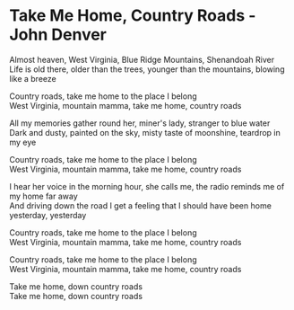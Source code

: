 # Take Me Home, Country Roads - John Denver

Almost heaven, West Virginia, Blue Ridge Mountains, Shenandoah River\
Life is old there, older than the trees, younger than the mountains, blowing like a breeze

Country roads, take me home to the place I belong\
West Virginia, mountain mamma, take me home, country roads

All my memories gather round her, miner's lady, stranger to blue water\
Dark and dusty, painted on the sky, misty taste of moonshine, teardrop in my eye

Country roads, take me home to the place I belong\
West Virginia, mountain mamma, take me home, country roads

I hear her voice in the morning hour, she calls me, the radio reminds me of my home far away\
And driving down the road I get a feeling that I should have been home yesterday, yesterday

Country roads, take me home to the place I belong\
West Virginia, mountain mamma, take me home, country roads

Country roads, take me home to the place I belong\
West Virginia, mountain mamma, take me home, country roads

Take me home, down country roads\
Take me home, down country roads
